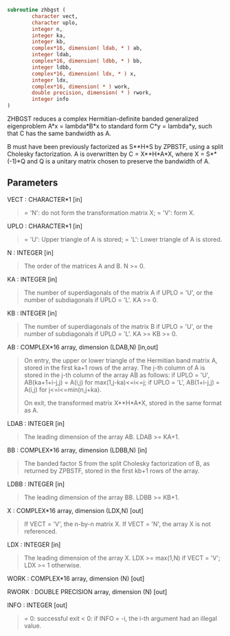 ```fortran
subroutine zhbgst (
        character vect,
        character uplo,
        integer n,
        integer ka,
        integer kb,
        complex*16, dimension( ldab, * ) ab,
        integer ldab,
        complex*16, dimension( ldbb, * ) bb,
        integer ldbb,
        complex*16, dimension( ldx, * ) x,
        integer ldx,
        complex*16, dimension( * ) work,
        double precision, dimension( * ) rwork,
        integer info
)
```

ZHBGST reduces a complex Hermitian-definite banded generalized
eigenproblem  A\*x = lambda\*B\*x  to standard form  C\*y = lambda\*y,
such that C has the same bandwidth as A.

B must have been previously factorized as S\*\*H\*S by ZPBSTF, using a
split Cholesky factorization. A is overwritten by C = X\*\*H\*A\*X, where
X = S\*\*(-1)\*Q and Q is a unitary matrix chosen to preserve the
bandwidth of A.

## Parameters
VECT : CHARACTER\*1 [in]
> = 'N':  do not form the transformation matrix X;
> = 'V':  form X.

UPLO : CHARACTER\*1 [in]
> = 'U':  Upper triangle of A is stored;
> = 'L':  Lower triangle of A is stored.

N : INTEGER [in]
> The order of the matrices A and B.  N >= 0.

KA : INTEGER [in]
> The number of superdiagonals of the matrix A if UPLO = 'U',
> or the number of subdiagonals if UPLO = 'L'.  KA >= 0.

KB : INTEGER [in]
> The number of superdiagonals of the matrix B if UPLO = 'U',
> or the number of subdiagonals if UPLO = 'L'.  KA >= KB >= 0.

AB : COMPLEX\*16 array, dimension (LDAB,N) [in,out]
> On entry, the upper or lower triangle of the Hermitian band
> matrix A, stored in the first ka+1 rows of the array.  The
> j-th column of A is stored in the j-th column of the array AB
> as follows:
> if UPLO = 'U', AB(ka+1+i-j,j) = A(i,j) for max(1,j-ka)<=i<=j;
> if UPLO = 'L', AB(1+i-j,j)    = A(i,j) for j<=i<=min(n,j+ka).
> 
> On exit, the transformed matrix X\*\*H\*A\*X, stored in the same
> format as A.

LDAB : INTEGER [in]
> The leading dimension of the array AB.  LDAB >= KA+1.

BB : COMPLEX\*16 array, dimension (LDBB,N) [in]
> The banded factor S from the split Cholesky factorization of
> B, as returned by ZPBSTF, stored in the first kb+1 rows of
> the array.

LDBB : INTEGER [in]
> The leading dimension of the array BB.  LDBB >= KB+1.

X : COMPLEX\*16 array, dimension (LDX,N) [out]
> If VECT = 'V', the n-by-n matrix X.
> If VECT = 'N', the array X is not referenced.

LDX : INTEGER [in]
> The leading dimension of the array X.
> LDX >= max(1,N) if VECT = 'V'; LDX >= 1 otherwise.

WORK : COMPLEX\*16 array, dimension (N) [out]

RWORK : DOUBLE PRECISION array, dimension (N) [out]

INFO : INTEGER [out]
> = 0:  successful exit
> < 0:  if INFO = -i, the i-th argument had an illegal value.
